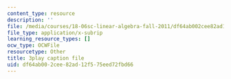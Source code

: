 ```yaml
---
content_type: resource
description: ''
file: /media/courses/18-06sc-linear-algebra-fall-2011/df64ab002cee82ad12f575eed72fbd66_pz3zyUO2gpM.srt
file_type: application/x-subrip
learning_resource_types: []
ocw_type: OCWFile
resourcetype: Other
title: 3play caption file
uid: df64ab00-2cee-82ad-12f5-75eed72fbd66
---
```

